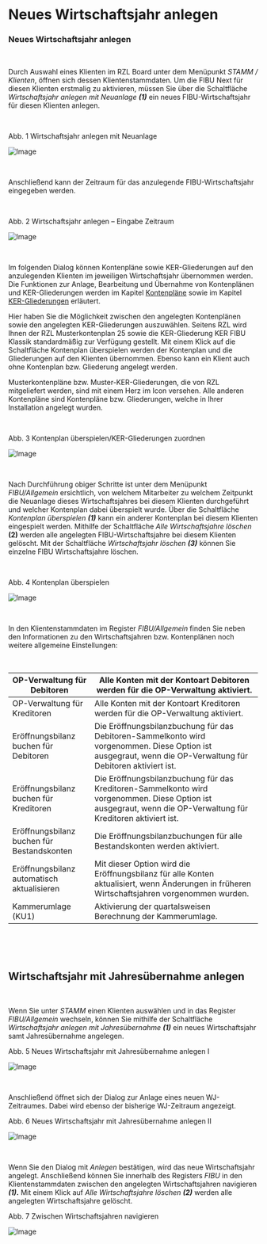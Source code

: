 # Neues Wirtschaftsjahr anlegen

### Neues Wirtschaftsjahr anlegen

&nbsp;

Durch Auswahl eines Klienten im RZL Board unter dem Menüpunkt *STAMM / Klienten*, öffnen sich dessen Klientenstammdaten. Um die FIBU Next für diesen Klienten erstmalig zu aktivieren, müssen Sie über die Schaltfläche *Wirtschaftsjahr anlegen mit Neuanlage **(1)*** ein neues FIBU-Wirtschaftsjahr für diesen Klienten anlegen.

&nbsp;

Abb. 1 Wirtschaftsjahr anlegen mit Neuanlage

![Image](<lib/NeuesElement201.png>)

&nbsp;

Anschließend kann der Zeitraum für das anzulegende FIBU-Wirtschaftsjahr eingegeben werden.

&nbsp;

Abb. 2 Wirtschaftsjahr anlegen – Eingabe Zeitraum

![Image](<lib/NeuesElement2.png>)

&nbsp;

Im folgenden Dialog können Kontenpläne sowie KER-Gliederungen auf den anzulegenden Klienten im jeweiligen Wirtschaftsjahr übernommen werden. Die Funktionen zur Anlage, Bearbeitung und Übernahme von Kontenplänen und KER-Gliederungen werden im Kapitel [Kontenpläne](<Kontenplane.md>) sowie im Kapitel [KER-Gliederungen](<KERGliederungen.md>) erläutert.

Hier haben Sie die Möglichkeit zwischen den angelegten Kontenplänen sowie den angelegten KER-Gliederungen auszuwählen. Seitens RZL wird Ihnen der RZL Musterkontenplan 25 sowie die KER-Gliederung KER FIBU Klassik standardmäßig zur Verfügung gestellt. Mit einem Klick auf die Schaltfläche Kontenplan überspielen werden der Kontenplan und die Gliederungen auf den Klienten übernommen. Ebenso kann ein Klient auch ohne Kontenplan bzw. Gliederung angelegt werden.

Musterkontenpläne bzw. Muster-KER-Gliederungen, die von RZL mitgeliefert werden, sind mit einem Herz im Icon versehen. Alle anderen Kontenpläne sind Kontenpläne bzw. Gliederungen, welche in Ihrer Installation angelegt wurden.

&nbsp;

Abb. 3 Kontenplan überspielen/KER-Gliederungen zuordnen

![Image](<lib/NeuesElement1.png>)

&nbsp;

Nach Durchführung obiger Schritte ist unter dem Menüpunkt *FIBU/Allgemein* ersichtlich, von welchem Mitarbeiter zu welchem Zeitpunkt die Neuanlage dieses Wirtschaftsjahres bei diesem Klienten durchgeführt und welcher Kontenplan dabei überspielt wurde. Über die Schaltfläche *Kontenplan überspielen **(1)*** kann ein anderer Kontenplan bei diesem Klienten eingespielt werden. Mithilfe der Schaltfläche *Alle Wirtschaftsjahre löschen* **(2)** werden alle angelegten FIBU-Wirtschaftsjahre bei diesem Klienten gelöscht. Mit der Schaltfläche *Wirtschaftsjahr löschen **(3)*** können Sie einzelne FIBU Wirtschaftsjahre löschen.

&nbsp;

Abb. 4 Kontenplan überspielen

![Image](<lib/NeuesElement202.png>)

&nbsp;

In den Klientenstammdaten im Register *FIBU/Allgemein* finden Sie neben den Informationen zu den Wirtschaftsjahren bzw. Kontenplänen noch weitere allgemeine Einstellungen:

&nbsp;

| OP-Verwaltung für Debitoren | Alle Konten mit der Kontoart Debitoren werden für die OP-Verwaltung aktiviert. |
| --- | --- |
| OP-Verwaltung für Kreditoren | Alle Konten mit der Kontoart Kreditoren werden für die OP-Verwaltung aktiviert. |
| Eröffnungsbilanz buchen für Debitoren | Die Eröffnungsbilanzbuchung für das Debitoren-Sammelkonto wird vorgenommen. Diese Option ist ausgegraut, wenn die OP-Verwaltung für Debitoren aktiviert ist. |
| Eröffnungsbilanz buchen für Kreditoren | Die Eröffnungsbilanzbuchung für das Kreditoren-Sammelkonto wird vorgenommen. Diese Option ist ausgegraut, wenn die OP-Verwaltung für Kreditoren aktiviert ist. |
| Eröffnungsbilanz buchen für Bestandskonten | Die Eröffnungsbilanzbuchungen für alle Bestandskonten werden aktiviert. |
| Eröffnungsbilanz automatisch aktualisieren | Mit dieser Option wird die Eröffnungsbilanz für alle Konten aktualisiert, wenn Änderungen in früheren Wirtschaftsjahren vorgenommen wurden. |
| Kammerumlage (KU1) | Aktivierung der quartalsweisen Berechnung der Kammerumlage. |


&nbsp;

&nbsp;

## Wirtschaftsjahr mit Jahresübernahme anlegen&nbsp;

&nbsp;

Wenn Sie unter *STAMM* einen Klienten auswählen und in das Register *FIBU/Allgemein* wechseln, können Sie mithilfe der Schaltfläche *Wirtschaftsjahr anlegen* *mit Jahresübernahme* ***(1)*** ein neues Wirtschaftsjahr samt Jahresübernahme angelegen.

Abb. 5 Neues Wirtschaftsjahr mit Jahresübernahme anlegen I

![Image](<lib/NeuesElement71.png>)

&nbsp;

Anschließend öffnet sich der Dialog zur Anlage eines neuen WJ-Zeitraumes. Dabei wird ebenso der bisherige WJ-Zeitraum angezeigt.

Abb. 6 Neues Wirtschaftsjahr mit Jahresübernahme anlegen II

![Image](<lib/NeuesElement69.png>)

&nbsp;

Wenn Sie den Dialog mit *Anlegen* bestätigen, wird das neue Wirtschaftsjahr angelegt. Anschließend können Sie innerhalb des Registers *FIBU* in den Klientenstammdaten zwischen den angelegten Wirtschaftsjahren navigieren ***(1)*.** Mit einem Klick auf *Alle Wirtschaftsjahre löschen **(2)*** werden alle angelegten Wirtschaftsjahre gelöscht.

Abb. 7 Zwischen Wirtschaftsjahren navigieren

![Image](<lib/NeuesElement72.png>)

&nbsp;

